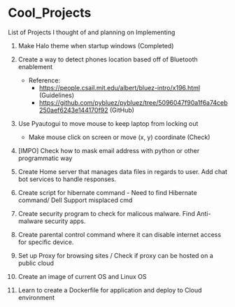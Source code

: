 # Cool_Projects
List of Projects I thought of and planning on Implementing 

1. Make Halo theme when startup windows (Completed)

2. Create a way to detect phones location based off of Bluetooth enablement 
	- Reference: 
		- https://people.csail.mit.edu/albert/bluez-intro/x196.html (Guidelines)
		- https://github.com/pybluez/pybluez/tree/5096047f90a1f6a74ceb250aef6243e144170f92 (GitHub)
3. Use Pyautogui to move mouse to keep laptop from locking out
	- Make mouse click on screen or move (x, y) coordinate (Check)

4. [IMPO] Check how to mask email address with python or other programmatic way

5. Create Home server that manages data files in regards
	to user. Add chat bot services to handle responses.

6. Create script for hibernate command - Need to find Hibernate command/ Dell Support misplaced cmd

7. Create security program to check for malicous malware. Find Anti-malware security apps.

8. Create parental control command where it can disable internet access for specific device.

9. Set up Proxy for browsing sites / Check if proxy can be hosted on a public cloud

10. Create an image of current OS and Linux OS

11. Learn to create a Dockerfile for application and deploy to Cloud environment   
